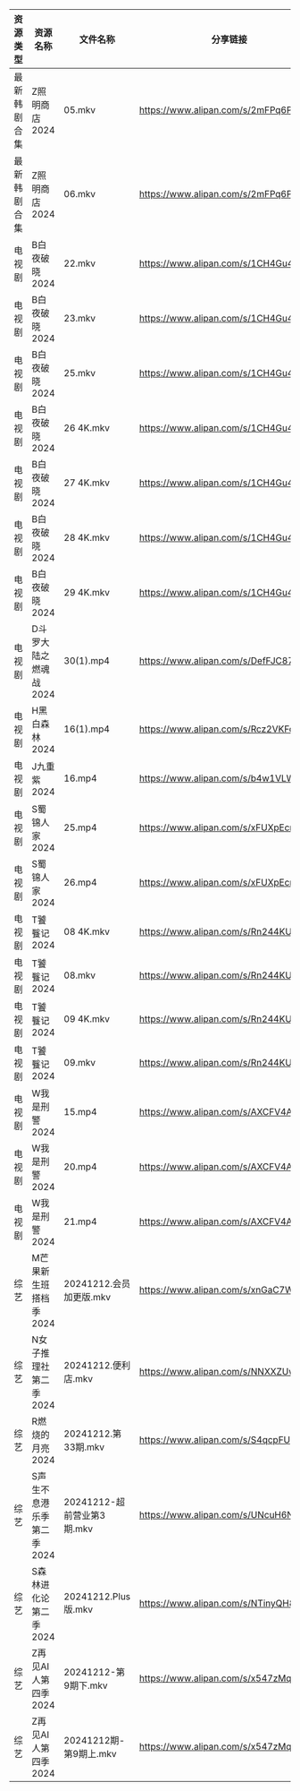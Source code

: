 | 资源类型   | 资源名称            | 文件名称                 | 分享链接                                 | 更新时间                |
| ------ | --------------- | -------------------- | ------------------------------------ | ------------------- |
| 最新韩剧合集 | Z照明商店2024       | 05.mkv               | https://www.alipan.com/s/2mFPq6PkKSG | 2024-12-12 13:06:41 |
| 最新韩剧合集 | Z照明商店2024       | 06.mkv               | https://www.alipan.com/s/2mFPq6PkKSG | 2024-12-12 13:06:41 |
| 电视剧    | B白夜破晓2024       | 22.mkv               | https://www.alipan.com/s/1CH4Gu47Hq3 | 2024-12-12 18:05:10 |
| 电视剧    | B白夜破晓2024       | 23.mkv               | https://www.alipan.com/s/1CH4Gu47Hq3 | 2024-12-12 18:05:09 |
| 电视剧    | B白夜破晓2024       | 25.mkv               | https://www.alipan.com/s/1CH4Gu47Hq3 | 2024-12-12 18:05:09 |
| 电视剧    | B白夜破晓2024       | 26 4K.mkv            | https://www.alipan.com/s/1CH4Gu47Hq3 | 2024-12-12 18:05:09 |
| 电视剧    | B白夜破晓2024       | 27 4K.mkv            | https://www.alipan.com/s/1CH4Gu47Hq3 | 2024-12-12 18:05:09 |
| 电视剧    | B白夜破晓2024       | 28 4K.mkv            | https://www.alipan.com/s/1CH4Gu47Hq3 | 2024-12-12 18:05:08 |
| 电视剧    | B白夜破晓2024       | 29 4K.mkv            | https://www.alipan.com/s/1CH4Gu47Hq3 | 2024-12-12 18:05:08 |
| 电视剧    | D斗罗大陆之燃魂战2024   | 30(1).mp4            | https://www.alipan.com/s/DefFJC87mhM | 2024-12-12 08:05:18 |
| 电视剧    | H黑白森林2024       | 16(1).mp4            | https://www.alipan.com/s/Rcz2VKFoEbH | 2024-12-12 08:05:33 |
| 电视剧    | J九重紫2024        | 16.mp4               | https://www.alipan.com/s/b4w1VLWNhRP | 2024-12-12 20:05:41 |
| 电视剧    | S蜀锦人家2024       | 25.mp4               | https://www.alipan.com/s/xFUXpEcroYn | 2024-12-12 13:06:13 |
| 电视剧    | S蜀锦人家2024       | 26.mp4               | https://www.alipan.com/s/xFUXpEcroYn | 2024-12-12 13:06:13 |
| 电视剧    | T饕餮记2024        | 08 4K.mkv            | https://www.alipan.com/s/Rn244KUMhV7 | 2024-12-12 14:07:05 |
| 电视剧    | T饕餮记2024        | 08.mkv               | https://www.alipan.com/s/Rn244KUMhV7 | 2024-12-12 13:06:20 |
| 电视剧    | T饕餮记2024        | 09 4K.mkv            | https://www.alipan.com/s/Rn244KUMhV7 | 2024-12-12 14:07:05 |
| 电视剧    | T饕餮记2024        | 09.mkv               | https://www.alipan.com/s/Rn244KUMhV7 | 2024-12-12 13:06:20 |
| 电视剧    | W我是刑警2024       | 15.mp4               | https://www.alipan.com/s/AXCFV4ARmJN | 2024-12-12 08:06:32 |
| 电视剧    | W我是刑警2024       | 20.mp4               | https://www.alipan.com/s/AXCFV4ARmJN | 2024-12-12 08:06:32 |
| 电视剧    | W我是刑警2024       | 21.mp4               | https://www.alipan.com/s/AXCFV4ARmJN | 2024-12-12 08:06:31 |
| 综艺     | M芒果新生班搭档季2024   | 20241212.会员加更版.mkv   | https://www.alipan.com/s/xnGaC7WzgLK | 2024-12-12 13:07:13 |
| 综艺     | N女子推理社第二季2024   | 20241212.便利店.mkv     | https://www.alipan.com/s/NNXXZUw3FNE | 2024-12-12 14:08:06 |
| 综艺     | R燃烧的月亮2024      | 20241212.第33期.mkv    | https://www.alipan.com/s/S4qcpFUguQa | 2024-12-12 14:08:16 |
| 综艺     | S声生不息港乐季第二季2024 | 20241212-超前营业第3期.mkv | https://www.alipan.com/s/UNcuH6NR3w3 | 2024-12-12 13:07:51 |
| 综艺     | S森林进化论第二季2024   | 20241212.Plus版.mkv   | https://www.alipan.com/s/NTinyQH8gfp | 2024-12-12 13:07:56 |
| 综艺     | Z再见AI人第四季2024   | 20241212-第9期下.mkv    | https://www.alipan.com/s/x547zMqipVp | 2024-12-12 13:08:27 |
| 综艺     | Z再见AI人第四季2024   | 20241212期-第9期上.mkv   | https://www.alipan.com/s/x547zMqipVp | 2024-12-12 14:08:53 |

